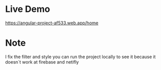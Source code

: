 # Live Demo
https://angular-project-af533.web.app/home


# Note
I fix the filter and style you can run the project locally to see it because it doesn`t work at firebase and netifly
